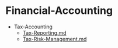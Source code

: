 
# Financial-Accounting

- Tax-Accounting
  - [Tax-Reporting.md](./Tax-Reporting.md)
  - [Tax-Risk-Management.md](./Tax-Risk-Management.md)
